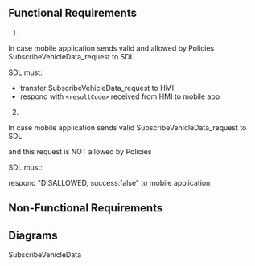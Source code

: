 ## Functional Requirements

1.
In case mobile application sends valid and allowed by Policies SubscribeVehicleData_request to SDL

SDL must: 
- transfer SubscribeVehicleData_request to HMI
- respond with `<resultCode>` received from HMI to mobile app 

2.
In case mobile application sends valid SubscribeVehicleData_request to SDL

and this request is NOT allowed by Policies

SDL must: 

respond "DISALLOWED, success:false" to mobile application

## Non-Functional Requirements

## Diagrams

SubscribeVehicleData

![]()
